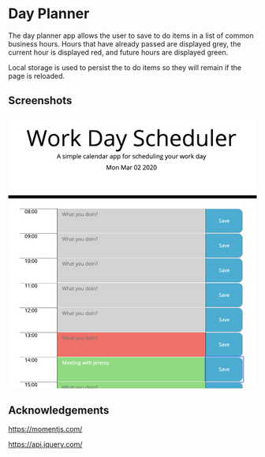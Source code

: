 # Day Planner

The day planner app allows the user to save to do items in a list of
common business hours.  Hours that have already passed are displayed grey,
the current hour is displayed red, and future hours are displayed green.

Local storage is used to persist the to do items so they will remain if the page is reloaded.

## Screenshots

![screenshot](/images/screenshot.png) 

## Acknowledgements

https://momentjs.com/

https://api.jquery.com/